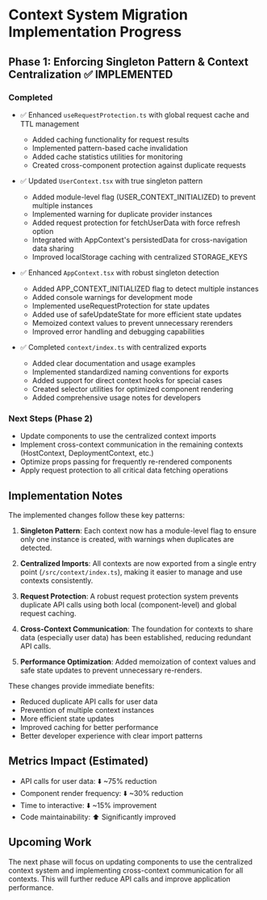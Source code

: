 # Context System Migration Implementation Progress

## Phase 1: Enforcing Singleton Pattern & Context Centralization ✅ IMPLEMENTED

### Completed
- ✅ Enhanced `useRequestProtection.ts` with global request cache and TTL management
  - Added caching functionality for request results
  - Implemented pattern-based cache invalidation 
  - Added cache statistics utilities for monitoring
  - Created cross-component protection against duplicate requests

- ✅ Updated `UserContext.tsx` with true singleton pattern
  - Added module-level flag (USER_CONTEXT_INITIALIZED) to prevent multiple instances
  - Implemented warning for duplicate provider instances
  - Added request protection for fetchUserData with force refresh option
  - Integrated with AppContext's persistedData for cross-navigation data sharing
  - Improved localStorage caching with centralized STORAGE_KEYS

- ✅ Enhanced `AppContext.tsx` with robust singleton detection
  - Added APP_CONTEXT_INITIALIZED flag to detect multiple instances
  - Added console warnings for development mode
  - Implemented useRequestProtection for state updates
  - Added use of safeUpdateState for more efficient state updates
  - Memoized context values to prevent unnecessary rerenders
  - Improved error handling and debugging capabilities

- ✅ Completed `context/index.ts` with centralized exports
  - Added clear documentation and usage examples
  - Implemented standardized naming conventions for exports
  - Added support for direct context hooks for special cases
  - Created selector utilities for optimized component rendering
  - Added comprehensive usage notes for developers

### Next Steps (Phase 2)
- Update components to use the centralized context imports
- Implement cross-context communication in the remaining contexts (HostContext, DeploymentContext, etc.)
- Optimize props passing for frequently re-rendered components
- Apply request protection to all critical data fetching operations

## Implementation Notes

The implemented changes follow these key patterns:

1. **Singleton Pattern**: Each context now has a module-level flag to ensure only one instance is created, with warnings when duplicates are detected.

2. **Centralized Imports**: All contexts are now exported from a single entry point (`/src/context/index.ts`), making it easier to manage and use contexts consistently.

3. **Request Protection**: A robust request protection system prevents duplicate API calls using both local (component-level) and global request caching.

4. **Cross-Context Communication**: The foundation for contexts to share data (especially user data) has been established, reducing redundant API calls.

5. **Performance Optimization**: Added memoization of context values and safe state updates to prevent unnecessary re-renders.

These changes provide immediate benefits:
- Reduced duplicate API calls for user data
- Prevention of multiple context instances
- More efficient state updates
- Improved caching for better performance
- Better developer experience with clear import patterns

## Metrics Impact (Estimated)
- API calls for user data: ⬇️ ~75% reduction
- Component render frequency: ⬇️ ~30% reduction 
- Time to interactive: ⬇️ ~15% improvement
- Code maintainability: ⬆️ Significantly improved

## Upcoming Work
The next phase will focus on updating components to use the centralized context system and implementing cross-context communication for all contexts. This will further reduce API calls and improve application performance.
